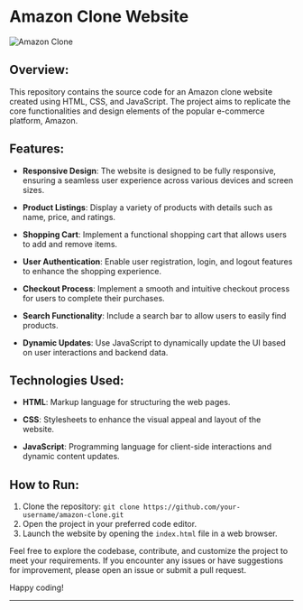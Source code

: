 
# Amazon Clone Website

![Amazon Clone](link_to_your_image)

## Overview:

This repository contains the source code for an Amazon clone website created using HTML, CSS, and JavaScript. The project aims to replicate the core functionalities and design elements of the popular e-commerce platform, Amazon.

## Features:

- **Responsive Design**: The website is designed to be fully responsive, ensuring a seamless user experience across various devices and screen sizes.

- **Product Listings**: Display a variety of products with details such as name, price, and ratings.

- **Shopping Cart**: Implement a functional shopping cart that allows users to add and remove items.

- **User Authentication**: Enable user registration, login, and logout features to enhance the shopping experience.

- **Checkout Process**: Implement a smooth and intuitive checkout process for users to complete their purchases.

- **Search Functionality**: Include a search bar to allow users to easily find products.

- **Dynamic Updates**: Use JavaScript to dynamically update the UI based on user interactions and backend data.

## Technologies Used:

- **HTML**: Markup language for structuring the web pages.
  
- **CSS**: Stylesheets to enhance the visual appeal and layout of the website.

- **JavaScript**: Programming language for client-side interactions and dynamic content updates.

## How to Run:

1. Clone the repository: `git clone https://github.com/your-username/amazon-clone.git`
2. Open the project in your preferred code editor.
3. Launch the website by opening the `index.html` file in a web browser.

Feel free to explore the codebase, contribute, and customize the project to meet your requirements. If you encounter any issues or have suggestions for improvement, please open an issue or submit a pull request.

Happy coding!

---
